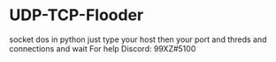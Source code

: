# UDP-TCP-Flooder

socket dos in python
just type your host then your port and threds and connections and wait
For help Discord: 99XZ#5100
